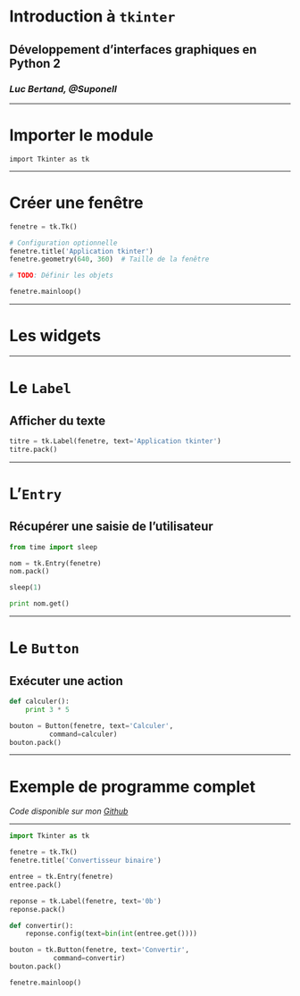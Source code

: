 # Introduction à `tkinter`

## Développement d’interfaces graphiques en Python 2

### *Luc Bertand, @Suponell*

---

# Importer le module

```python3
import Tkinter as tk
```

---

# Créer une fenêtre

```python
fenetre = tk.Tk()

# Configuration optionnelle
fenetre.title('Application tkinter')
fenetre.geometry(640, 360)  # Taille de la fenêtre

# TODO: Définir les objets

fenetre.mainloop()
```

---

# Les widgets

---

# Le `Label`

## Afficher du texte

```python
titre = tk.Label(fenetre, text='Application tkinter')
titre.pack()
```

---

# L’`Entry`

## Récupérer une saisie de l’utilisateur

```python
from time import sleep

nom = tk.Entry(fenetre)
nom.pack()

sleep(1)

print nom.get()
```

---

# Le `Button`

## Exécuter une action

```python
def calculer():
	print 3 * 5

bouton = Button(fenetre, text='Calculer',
		  command=calculer)
bouton.pack()
```

---

# Exemple de programme complet

*Code disponible sur mon [Github](https://github.com/Suponell/conferences/introduction-a-tkinter)*

---

```python
import Tkinter as tk

fenetre = tk.Tk()
fenetre.title('Convertisseur binaire')

entree = tk.Entry(fenetre)
entree.pack()

reponse = tk.Label(fenetre, text='0b')
reponse.pack()

def convertir():
	reponse.config(text=bin(int(entree.get())))

bouton = tk.Button(fenetre, text='Convertir',
		   command=convertir)
bouton.pack()

fenetre.mainloop()
```
